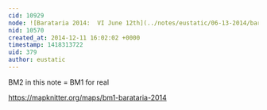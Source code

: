 ```yaml
---
cid: 10929
node: ![Barataria 2014:  VI June 12th](../notes/eustatic/06-13-2014/barataria-2014-vii-june-12th)
nid: 10570
created_at: 2014-12-11 16:02:02 +0000
timestamp: 1418313722
uid: 379
author: eustatic
---
```


BM2 in this note = BM1 for real

https://mapknitter.org/maps/bm1-barataria-2014